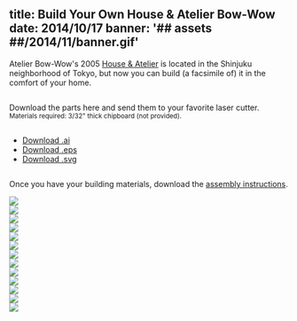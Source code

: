 title: Build Your Own House & Atelier Bow-Wow
date: 2014/10/17
banner: '## assets ##/2014/11/banner.gif'
---

<p>Atelier Bow-Wow's 2005 <a href="http://bow-wow.jp/profile/2005/HouseAtelierBowWow/index.html" target="_blank">House &amp; Atelier</a> is located in the Shinjuku neighborhood of Tokyo, but now you can build (a facsimile of) it in the comfort of your home.</p>
<div class="row">
    <div class="six columns">
        <p>Download the parts here and send them to your favorite laser cutter.
        <small>Materials required: 3/32" thick chipboard (not provided).</small></p>
    </div>
    <div class="six columns normalize">
        <ul class="no-underline caps">
            <li><a download href="## assets ##/2014/11/pieces.ai">Download .ai</a></li>
            <li><a download href="## assets ##/2014/11/pieces.eps">Download .eps</a></li>
            <li><a download href="## assets ##/2014/11/pieces.svg">Download .svg</a></li>
        </ul>
    </div>
</div>
<p>Once you have your building materials, download the <a download href="## assets ##/2014/11/instructions.pdf">assembly instructions</a>.</p>

<div class="row">
    <img src="## assets ##/2014/11/pieces-display.jpg">
</div>
<div class="container">
    <div class="six columns">
        <img src="## assets ##/2014/11/photo-1.jpg">
    </div>
    <div class="six columns">
        <img src="## assets ##/2014/11/photo-2.jpg">
    </div>
</div>

<div class="row container">
    <div class="six columns"><img src="## assets ##/2014/11/instructions.jpg"></div>
    <div class="six columns"><img src="## assets ##/2014/11/instructions2.jpg"></div>
</div>

<div class="row container">
    <div class="six columns"><img src="## assets ##/2014/11/instructions3.jpg"></div>
    <div class="six columns"><img src="## assets ##/2014/11/instructions4.jpg"></div>
</div>

<div class="row container">
    <div class="six columns"><img src="## assets ##/2014/11/instructions5.jpg"></div>
    <div class="six columns"><img src="## assets ##/2014/11/instructions6.jpg"></div>
</div>

<div class="row container">
    <div class="six columns"><img src="## assets ##/2014/11/instructions7.jpg"></div>
    <div class="six columns"><img src="## assets ##/2014/11/instructions8.jpg"></div>
</div>

<div class="row container">
    <div class="six columns"><img src="## assets ##/2014/11/instructions9.jpg"></div>
    <div class="four columns"><img src="## assets ##/2014/11/instructions10.jpg"></div>
</div>
